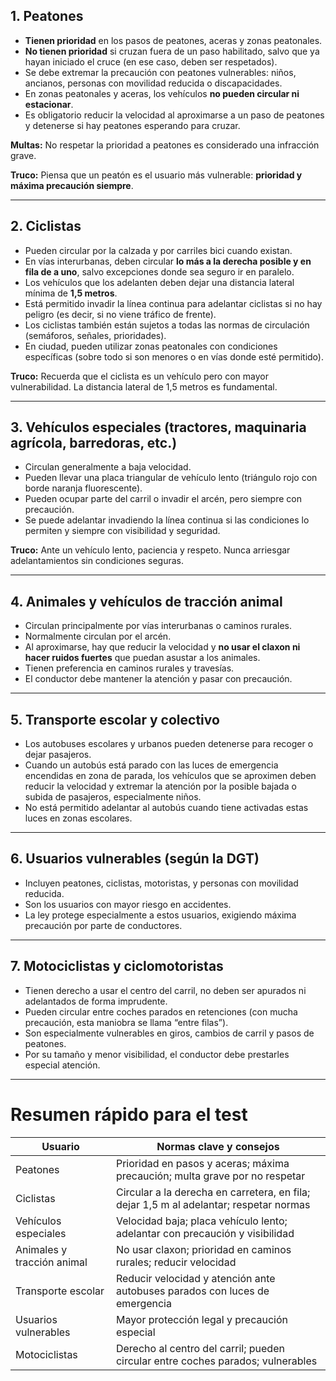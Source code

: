 ## 1. Peatones

- **Tienen prioridad** en los pasos de peatones, aceras y zonas peatonales.
- **No tienen prioridad** si cruzan fuera de un paso habilitado, salvo que ya hayan iniciado el cruce (en ese caso, deben ser respetados).
- Se debe extremar la precaución con peatones vulnerables: niños, ancianos, personas con movilidad reducida o discapacidades.
- En zonas peatonales y aceras, los vehículos **no pueden circular ni estacionar**.
- Es obligatorio reducir la velocidad al aproximarse a un paso de peatones y detenerse si hay peatones esperando para cruzar.

**Multas:** No respetar la prioridad a peatones es considerado una infracción grave.

**Truco:** Piensa que un peatón es el usuario más vulnerable: **prioridad y máxima precaución siempre**.

---

## 2. Ciclistas

- Pueden circular por la calzada y por carriles bici cuando existan.
- En vías interurbanas, deben circular **lo más a la derecha posible y en fila de a uno**, salvo excepciones donde sea seguro ir en paralelo.
- Los vehículos que los adelanten deben dejar una distancia lateral mínima de **1,5 metros**.
- Está permitido invadir la línea continua para adelantar ciclistas si no hay peligro (es decir, si no viene tráfico de frente).
- Los ciclistas también están sujetos a todas las normas de circulación (semáforos, señales, prioridades).
- En ciudad, pueden utilizar zonas peatonales con condiciones específicas (sobre todo si son menores o en vías donde esté permitido).

**Truco:** Recuerda que el ciclista es un vehículo pero con mayor vulnerabilidad. La distancia lateral de 1,5 metros es fundamental.

---

## 3. Vehículos especiales (tractores, maquinaria agrícola, barredoras, etc.)

- Circulan generalmente a baja velocidad.
- Pueden llevar una placa triangular de vehículo lento (triángulo rojo con borde naranja fluorescente).
- Pueden ocupar parte del carril o invadir el arcén, pero siempre con precaución.
- Se puede adelantar invadiendo la línea continua si las condiciones lo permiten y siempre con visibilidad y seguridad.

**Truco:** Ante un vehículo lento, paciencia y respeto. Nunca arriesgar adelantamientos sin condiciones seguras.

---

## 4. Animales y vehículos de tracción animal

- Circulan principalmente por vías interurbanas o caminos rurales.
- Normalmente circulan por el arcén.
- Al aproximarse, hay que reducir la velocidad y **no usar el claxon ni hacer ruidos fuertes** que puedan asustar a los animales.
- Tienen preferencia en caminos rurales y travesías.
- El conductor debe mantener la atención y pasar con precaución.

---

## 5. Transporte escolar y colectivo

- Los autobuses escolares y urbanos pueden detenerse para recoger o dejar pasajeros.
- Cuando un autobús está parado con las luces de emergencia encendidas en zona de parada, los vehículos que se aproximen deben reducir la velocidad y extremar la atención por la posible bajada o subida de pasajeros, especialmente niños.
- No está permitido adelantar al autobús cuando tiene activadas estas luces en zonas escolares.

---

## 6. Usuarios vulnerables (según la DGT)

- Incluyen peatones, ciclistas, motoristas, y personas con movilidad reducida.
- Son los usuarios con mayor riesgo en accidentes.
- La ley protege especialmente a estos usuarios, exigiendo máxima precaución por parte de conductores.

---

## 7. Motociclistas y ciclomotoristas

- Tienen derecho a usar el centro del carril, no deben ser apurados ni adelantados de forma imprudente.
- Pueden circular entre coches parados en retenciones (con mucha precaución, esta maniobra se llama “entre filas”).
- Son especialmente vulnerables en giros, cambios de carril y pasos de peatones.
- Por su tamaño y menor visibilidad, el conductor debe prestarles especial atención.

---

# Resumen rápido para el test

|Usuario|Normas clave y consejos|
|---|---|
|Peatones|Prioridad en pasos y aceras; máxima precaución; multa grave por no respetar|
|Ciclistas|Circular a la derecha en carretera, en fila; dejar 1,5 m al adelantar; respetar normas|
|Vehículos especiales|Velocidad baja; placa vehículo lento; adelantar con precaución y visibilidad|
|Animales y tracción animal|No usar claxon; prioridad en caminos rurales; reducir velocidad|
|Transporte escolar|Reducir velocidad y atención ante autobuses parados con luces de emergencia|
|Usuarios vulnerables|Mayor protección legal y precaución especial|
|Motociclistas|Derecho al centro del carril; pueden circular entre coches parados; vulnerables|